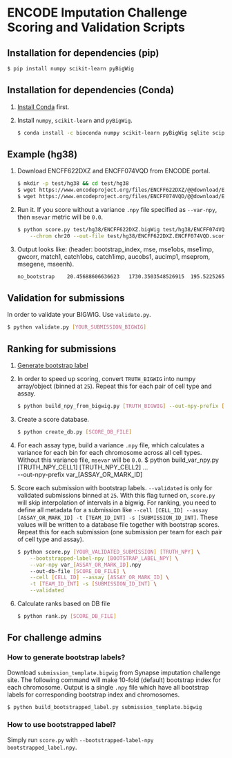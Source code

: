 # ENCODE Imputation Challenge Scoring and Validation Scripts

## Installation for dependencies (pip)

```bash
$ pip install numpy scikit-learn pyBigWig
```

## Installation for dependencies (Conda)

1) [Install Conda](https://conda.io/docs/user-guide/install/linux.html) first.

2) Install `numpy`, `scikit-learn` and `pyBigWig`.
	```bash
	$ conda install -c bioconda numpy scikit-learn pyBigWig sqlite scipy
	```

## Example (hg38)

1) Download ENCFF622DXZ and ENCFF074VQD from ENCODE portal.
	```bash
	$ mkdir -p test/hg38 && cd test/hg38
	$ wget https://www.encodeproject.org/files/ENCFF622DXZ/@@download/ENCFF622DXZ.bigWig
	$ wget https://www.encodeproject.org/files/ENCFF074VQD/@@download/ENCFF074VQD.bigWig
	```

2) Run it. If you score without a variance `.npy` file specified as `--var-npy`, then `msevar` metric will be `0.0`.
	```bash
	$ python score.py test/hg38/ENCFF622DXZ.bigWig test/hg38/ENCFF074VQD.bigWig \
		--chrom chr20 --out-file test/hg38/ENCFF622DXZ.ENCFF074VQD.score.txt
	```

3) Output looks like: (header: bootstrap_index, mse, mse1obs, mse1imp, gwcorr, match1, catch1obs, catch1imp, aucobs1, aucimp1, mseprom, msegene, mseenh).
	```bash
	no_bootstrap	20.45688606636623	1730.3503548526915	195.52252657980728	0.01705378703206674	848	3462	2976	0.5852748736100822	0.590682173511888	376.1018309950674	31.24613030186926	94.01719916101615
	```


## Validation for submissions

In order to validate your BIGWIG. Use `validate.py`.

```bash
$ python validate.py [YOUR_SUBMISSION_BIGWIG]
```

## Ranking for submissions

1) [Generate bootstrap label](#how-to-generate-bootstrap-labels)

2) In order to speed up scoring, convert `TRUTH_BIGWIG` into numpy array/object (binned at `25`). Repeat this for each pair of cell type and assay.
	```bash
	$ python build_npy_from_bigwig.py [TRUTH_BIGWIG] --out-npy-prefix [TRUTH_NPY_PREFIX]
	```

3) Create a score database.
	```bash
	$ python create_db.py [SCORE_DB_FILE]
	```

4) For each assay type, build a variance `.npy` file, which calculates a variance for each bin for each chromosome across all cell types. Without this variance file, `msevar` will be `0.0`.
	$ python build_var_npy.py [TRUTH_NPY_CELL1] [TRUTH_NPY_CELL2] ... \
		--out-npy-prefix var_[ASSAY_OR_MARK_ID]

5) Score each submission with bootstrap labels. `--validated` is only for validated submissions binned at `25`. With this flag turned on, `score.py` will skip interpolation of intervals in a bigwig. For ranking, you need to define all metadata for a submission like `--cell [CELL_ID] --assay [ASSAY_OR_MARK_ID] -t [TEAM_ID_INT] -s [SUBMISSION_ID_INT]`. These values will be written to a database file together with bootstrap scores. Repeat this for each submission (one submission per team for each pair of cell type and assay).
	```bash
	$ python score.py [YOUR_VALIDATED_SUBMISSION] [TRUTH_NPY] \
	    --bootstrapped-label-npy [BOOTSTRAP_LABEL_NPY] \
	    --var-npy var_[ASSAY_OR_MARK_ID].npy
		--out-db-file [SCORE_DB_FILE] \
		--cell [CELL_ID] --assay [ASSAY_OR_MARK_ID] \
		-t [TEAM_ID_INT] -s [SUBMISSION_ID_INT] \
		--validated
	```

5) Calculate ranks based on DB file
	```bash
	$ python rank.py [SCORE_DB_FILE]
	```


## For challenge admins

### How to generate bootstrap labels?

Download `submission_template.bigwig` from Synapse imputation challenge site. The following command will make 10-fold (default) bootstrap index for each chromosome. Output is a single `.npy` file which have all bootstrap labels for corresponding bootstrap index and chromosomes.

```bash
$ python build_bootstrapped_label.py submission_template.bigwig
```

### How to use bootstrapped label?

Simply run `score.py` with `--bootstrapped-label-npy bootstrapped_label.npy`.

